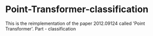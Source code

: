 # Point-Transformer-classification
This is the reimplementation of the paper 2012.09124 called 'Point Transformer'. Part - classification
